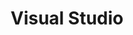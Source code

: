 ---
title: Visual Studio
description: Una guia para indroducir al usuario a la instalación de SQL Server.
---